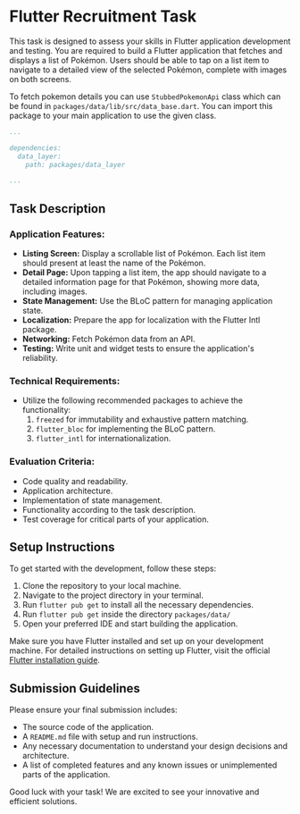 # Flutter Recruitment Task

This task is designed to assess your skills in Flutter application development and testing. You are required to build a Flutter application that fetches and displays a list of Pokémon. Users should be able to tap on a list item to navigate to a detailed view of the selected Pokémon, complete with images on both screens.

To fetch pokemon details you can use `StubbedPokemonApi` class which can be found in `packages/data/lib/src/data_base.dart`. You can import this package to your main application to use the given class.

```yaml
...

dependencies:
  data_layer:
    path: packages/data_layer

...
```

## Task Description

### Application Features:

- **Listing Screen:** Display a scrollable list of Pokémon. Each list item should present at least the name of the Pokémon.
- **Detail Page:** Upon tapping a list item, the app should navigate to a detailed information page for that Pokémon, showing more data, including images.
- **State Management:** Use the BLoC pattern for managing application state.
- **Localization:** Prepare the app for localization with the Flutter Intl package.
- **Networking:** Fetch Pokémon data from an API.
- **Testing:** Write unit and widget tests to ensure the application's reliability.

### Technical Requirements:

- Utilize the following recommended packages to achieve the functionality:
  1. `freezed` for immutability and exhaustive pattern matching.
  2. `flutter_bloc` for implementing the BLoC pattern.
  3. `flutter_intl` for internationalization.

### Evaluation Criteria:

- Code quality and readability.
- Application architecture.
- Implementation of state management.
- Functionality according to the task description.
- Test coverage for critical parts of your application.

## Setup Instructions

To get started with the development, follow these steps:

1. Clone the repository to your local machine.
2. Navigate to the project directory in your terminal.
3. Run `flutter pub get` to install all the necessary dependencies.
4. Run `flutter pub get` inside the directory `packages/data/`
5. Open your preferred IDE and start building the application.

Make sure you have Flutter installed and set up on your development machine. For detailed instructions on setting up Flutter, visit the official [Flutter installation guide](https://flutter.dev/docs/get-started/install).

## Submission Guidelines

Please ensure your final submission includes:

- The source code of the application.
- A `README.md` file with setup and run instructions.
- Any necessary documentation to understand your design decisions and architecture.
- A list of completed features and any known issues or unimplemented parts of the application.

Good luck with your task! We are excited to see your innovative and efficient solutions.
